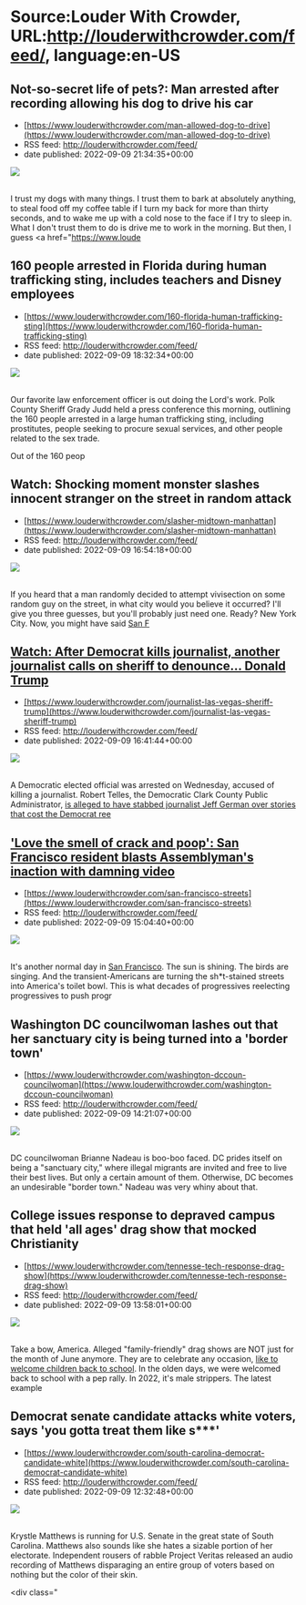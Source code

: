 # Source:Louder With Crowder, URL:http://louderwithcrowder.com/feed/, language:en-US

## Not-so-secret life of pets?: Man arrested after recording allowing his dog to drive his car
 - [https://www.louderwithcrowder.com/man-allowed-dog-to-drive](https://www.louderwithcrowder.com/man-allowed-dog-to-drive)
 - RSS feed: http://louderwithcrowder.com/feed/
 - date published: 2022-09-09 21:34:35+00:00

<img src="https://www.louderwithcrowder.com/media-library/image.png?id=31641114&amp;width=1245&amp;height=700&amp;coordinates=0%2C59%2C0%2C59" /><br /><br /><p>I trust my dogs with many things. I trust them to bark at absolutely anything, to steal food off my coffee table if I turn my back for more than thirty seconds, and to wake me up with a cold nose to the face if I try to sleep in. What I don't trust them to do is drive me to work in the morning. But then, I guess <a href="https://www.loude

## 160 people arrested in Florida during human trafficking sting, includes teachers and Disney employees
 - [https://www.louderwithcrowder.com/160-florida-human-trafficking-sting](https://www.louderwithcrowder.com/160-florida-human-trafficking-sting)
 - RSS feed: http://louderwithcrowder.com/feed/
 - date published: 2022-09-09 18:32:34+00:00

<img src="https://www.louderwithcrowder.com/media-library/image.png?id=31639909&amp;width=1245&amp;height=700&amp;coordinates=0%2C0%2C0%2C118" /><br /><br /><p>Our favorite law enforcement officer is out doing the Lord's work. Polk County Sheriff Grady Judd held a press conference this morning, outlining the 160 people arrested in a large human trafficking sting, including prostitutes, people seeking to procure sexual services, and other people related to the sex trade.</p><p>Out of the 160 peop

## Watch: Shocking moment monster slashes innocent stranger on the street in random attack
 - [https://www.louderwithcrowder.com/slasher-midtown-manhattan](https://www.louderwithcrowder.com/slasher-midtown-manhattan)
 - RSS feed: http://louderwithcrowder.com/feed/
 - date published: 2022-09-09 16:54:18+00:00

<img src="https://www.louderwithcrowder.com/media-library/image.png?id=31639149&amp;width=1245&amp;height=700&amp;coordinates=0%2C58%2C0%2C58" /><br /><br /><p>If you heard that a man randomly decided to attempt vivisection on some random guy on the street, in what city would you believe it occurred? I'll give you three guesses, but you'll probably just need one. Ready? New York City. Now, you might have said <a href="https://www.louderwithcrowder.com/alabama-san-francisco" target="_blank">San F

## Watch: After Democrat kills journalist, another journalist calls on sheriff to denounce... Donald Trump
 - [https://www.louderwithcrowder.com/journalist-las-vegas-sheriff-trump](https://www.louderwithcrowder.com/journalist-las-vegas-sheriff-trump)
 - RSS feed: http://louderwithcrowder.com/feed/
 - date published: 2022-09-09 16:41:44+00:00

<img src="https://www.louderwithcrowder.com/media-library/image.png?id=31639077&amp;width=1245&amp;height=700&amp;coordinates=0%2C0%2C0%2C199" /><br /><br /><p>A Democratic elected official was arrested on Wednesday, accused of killing a journalist. Robert Telles, the Democratic Clark County Public Administrator, <a href="https://www.louderwithcrowder.com/official-arrested-murder-journalist" target="_blank">is alleged to have stabbed journalist Jeff German over stories that cost the Democrat ree

## 'Love the smell of crack and poop': San Francisco resident blasts Assemblyman's inaction with damning video
 - [https://www.louderwithcrowder.com/san-francisco-streets](https://www.louderwithcrowder.com/san-francisco-streets)
 - RSS feed: http://louderwithcrowder.com/feed/
 - date published: 2022-09-09 15:04:40+00:00

<img src="https://www.louderwithcrowder.com/media-library/image.png?id=31637484&amp;width=1200&amp;height=600&amp;coordinates=0%2C0%2C0%2C198" /><br /><br /><p>It's another normal day in <a href="https://www.louderwithcrowder.com/search/?q=san+francisco" target="_blank">San Francisco</a>. The sun is shining. The birds are singing. And the transient-Americans are turning the sh*t-stained streets into America's toilet bowl. This is what decades of progressives reelecting progressives to push progr

## Washington DC councilwoman lashes out that her sanctuary city is being turned into a 'border town'
 - [https://www.louderwithcrowder.com/washington-dccoun-councilwoman](https://www.louderwithcrowder.com/washington-dccoun-councilwoman)
 - RSS feed: http://louderwithcrowder.com/feed/
 - date published: 2022-09-09 14:21:07+00:00

<img src="https://www.louderwithcrowder.com/media-library/image.png?id=31636983&amp;width=1200&amp;height=600&amp;coordinates=0%2C0%2C0%2C305" /><br /><br /><p>DC councilwoman Brianne Nadeau is boo-boo faced. DC prides itself on being a "sanctuary city," where illegal migrants are invited and free to live their best lives. But only a certain amount of them. Otherwise, DC becomes an undesirable "border town." Nadeau was very whiny about that.</p><p class="shortcode-media shortcode-media-rumble">


## College issues response to depraved campus that held 'all ages' drag show that mocked Christianity
 - [https://www.louderwithcrowder.com/tennesse-tech-response-drag-show](https://www.louderwithcrowder.com/tennesse-tech-response-drag-show)
 - RSS feed: http://louderwithcrowder.com/feed/
 - date published: 2022-09-09 13:58:01+00:00

<img src="https://www.louderwithcrowder.com/media-library/image.png?id=31636732&amp;width=980" /><br /><br /><p>Take a bow, America. Alleged "family-friendly" drag shows are NOT just for the month of June anymore. They are to celebrate any occasion, <a href="https://www.louderwithcrowder.com/back-to-school-jenna-tailia" target="_blank">like to welcome children back to school</a>. In the olden days, we were welcomed back to school with a pep rally. In 2022, it's male strippers. The latest example

## Democrat senate candidate attacks white voters, says 'you gotta treat them like s***'
 - [https://www.louderwithcrowder.com/south-carolina-democrat-candidate-white](https://www.louderwithcrowder.com/south-carolina-democrat-candidate-white)
 - RSS feed: http://louderwithcrowder.com/feed/
 - date published: 2022-09-09 12:32:48+00:00

<img src="https://www.louderwithcrowder.com/media-library/image.png?id=31635019&amp;width=1245&amp;height=700&amp;coordinates=0%2C0%2C0%2C118" /><br /><br /><p>Krystle Matthews is running for U.S. Senate in the great state of South Carolina. Matthews also sounds like she hates a sizable portion of her electorate. Independent rousers of rabble Project Veritas released an audio recording of Matthews disparaging an entire group of voters based on nothing but the color of their skin.</p><div class="

